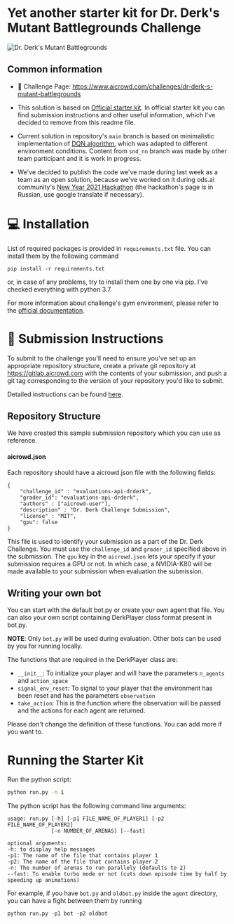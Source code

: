 # Yet another starter kit for Dr. Derk's Mutant Battlegrounds Challenge

![Dr. Derk's Mutant Battlegrounds](https://i.ibb.co/p2SCH2q/scr.png)

## Common information

 - 💪 Challenge Page: https://www.aicrowd.com/challenges/dr-derk-s-mutant-battlegrounds

- This solution is based on [Official starter kit](https://gitlab.aicrowd.com/dr-derk-s-mutant-battlegrounds/starter-kit). In official starter kit you can find submission instructions and other useful information, which I've decided to remove from this readme file.

- Current solution in repository's `main` branch is based on minimalistic implementation of [DQN algorithm](https://github.com/seungeunrho/minimalRL/blob/master/dqn.py), which was adapted to different environment conditions. Content from `snd_nn` branch was made by other team participant and it is work in progress.

- We've decided to publish the code we've made during last week as a team as an open solution, because we've worked on it during ods.ai community's [New Year 2021 Hackathon](https://ods.ai/competitions/pet_projects_2020) (the hackathon's page is in Russian, use google translate if necessary).

# 💻 Installation

List of required packages is provided in `requirements.txt` file. You can install them by the following command
```
pip install -r requirements.txt
```
or, in case of any problems, try to install them one by one via pip. I've checked everything with python 3.7.

For more information about challenge's gym environment, please refer to the [official documentation](http://docs.gym.derkgame.com/).


# 🚀 Submission Instructions

To submit to the challenge you'll need to ensure you've set up an appropriate repository structure, create a private git repository at https://gitlab.aicrowd.com with the contents of your submission, and push a git tag corresponding to the version of your repository you'd like to submit.

Detailed instructions can be found [here](https://www.aicrowd.com/challenges/dr-derks-mutant-battlegrounds/submissions/new).

## Repository Structure
We have created this sample submission repository which you can use as reference.

#### aicrowd.json
Each repository should have a aicrowd.json file with the following fields:

```
{
    "challenge_id" : "evaluations-api-drderk",
    "grader_id": "evaluations-api-drderk",
    "authors" : ["aicrowd-user"],
    "description" : "Dr. Derk Challenge Submission",
    "license" : "MIT",
    "gpu": false
}
```
This file is used to identify your submission as a part of the Dr. Derk Challenge.  You must use the `challenge_id` and `grader_id` specified above in the submission. The `gpu` key in the `aicrowd.json` lets your specify if your submission requires a GPU or not. In which case, a NVIDIA-K80 will be made available to your submission when evaluation the submission.

## Writing your own bot
You can start with the default bot.py or create your own agent that file. You can also your own script containing DerkPlayer class format present in bot.py.

**NOTE**: Only `bot.py` will be used during evaluation. Other bots can be used by you for running locally.

The functions that are required in the DerkPlayer class are:
* `__init__`: To initialize your player and will have the parameters `n_agents` and `action_space`
* `signal_env_reset`: To signal to your player that the environment has been reset and has the parameters `observation`
* `take_action`: This is the function where the observation will be passed and the actions for each agent are returned.

Please don't change the definition of these functions. You can add more if you want to.

# Running the Starter Kit
Run the python script:
```bash
python run.py -n 1
```

The python script has the following command line arguments: 
```console
usage: run.py [-h] [-p1 FILE_NAME_OF_PLAYER1] [-p2 FILE_NAME_OF_PLAYER2]
              [-n NUMBER_OF_ARENAS] [--fast]

optional arguments:
-h: to display help messages
-p1: The name of the file that contains player 1
-p2: The name of the file that contains player 2
-n: The number of arenas to run parallely (defaults to 2)
--fast: To enable turbo mode or not (cuts down episode time by half by speeding up animations)
```

For example, if you have `bot.py` and `oldbot.py` inside the `agent` directory, you can have a fight between them by running

```
python run.py -p1 bot -p2 oldbot
```
